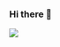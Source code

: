 ### Hi there 👋

 <img src="https://img.shields.io/badge/w.nth1222@gmail.com-ffffff?style=for-the-badge&logo=gmail&logoColor=#EA4335"/>

